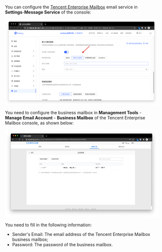You can configure the [Tencent Enterprise Mailbox](https://exmail.qq.com/) email service in **Settings**-**Message Service** of the console:

![](./images/Xnip2021-03-04_11-33-20.png)

You need to configure the business mailbox in **Management Tools** - **Manage Email Account** - **Business Mailbox** of the Tencent Enterprise Mailbox console, as shown below:

![](./images/Xnip2021-03-04_11-45-14.png)

You need to fill in the following information:

- Sender's Email: The email address of the Tencent Enterprise Mailbox business mailbox;
- Password: The password of the business mailbox.

